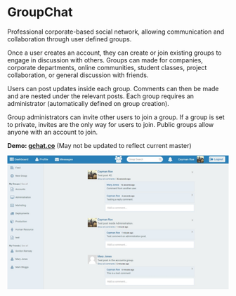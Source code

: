 # GroupChat
Professional corporate-based social network, allowing communication and collaboration through user defined groups.

Once a user creates an account, they can create or join existing groups to engage in discussion with others. Groups can made for companies, corporate departments, online communities, student classes, project collaboration, or general discussion with friends.

Users can post updates inside each group. Comments can then be made and are nested under the relevant posts. Each group requires an administrator (automatically defined on group creation).

Group administrators can invite other users to join a group. If a group is set to private, invites are the only way for users to join. Public groups allow anyone with an account to join.

**Demo: [gchat.co](http://gchat.co)** (May not be updated to reflect current master)

![alt tag](https://raw.githubusercontent.com/caymanroe/GroupChat/master/css/images/Dashboard.jpg)
